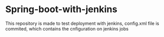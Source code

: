 # Spring-boot-with-jenkins
This repository is made to test deployment with jenkins, config.xml file is commited, which contains the cnfiguration on jenkins jobs
